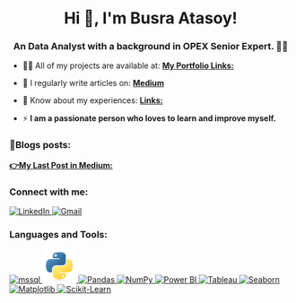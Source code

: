 <h1 align="center">Hi 👋, I'm Busra Atasoy!</h1>
<h3 align="center">An Data Analyst with a background in OPEX Senior Expert. 👩‍💻</h3>

- 👨‍💻 All of my projects are available at: **[My Portfolio Links:](https://linktr.ee/busraatasoy)**

- 📝 I regularly write articles on: **[Medium](https://medium.com/@busraatasoy)**

- 📄 Know about my experiences: **[Links:](https://simple-bell-a36.notion.site/Hi-I-m-Busra-Atasoy-19891c2358fe80479802d7f90e31c1c6)**

- ⚡ **I am a passionate person who loves to learn and improve myself.**

### 📌Blogs posts:
**[👉My Last Post in Medium:](https://medium.com/learning-data/10-python-mini-projects-with-code-92a9645bc7ff)**


<h3 align="left">Connect with me:</h3>
<p align="left">

<!-- LinkedIn -->
<a href="https://www.linkedin.com/in/busraatasoy/" target="_blank" rel="noreferrer">
  <img src="https://cdn-icons-png.flaticon.com/512/174/174857.png" alt="LinkedIn" width="40" height="40">
</a>
<!-- Gmail -->
<a href="mailto:bsraklcsln@gmail.com" target="_blank" rel="noreferrer">
  <img src="https://upload.wikimedia.org/wikipedia/commons/4/4e/Gmail_Icon.png" alt="Gmail" width="40" height="40">
</a>


<h3 align="left">Languages and Tools:</h3>
<p align="left"> 
<!-- SQL Server -->
<a href="https://www.microsoft.com/en-us/sql-server" target="_blank" rel="noreferrer"> <img src="https://www.svgrepo.com/show/303229/microsoft-sql-server-logo.svg" alt="mssql" width="60" height="60"/> </a>
<!-- Python -->
<a href="https://www.python.org/" target="_blank" rel="noreferrer">
  <img src="https://raw.githubusercontent.com/devicons/devicon/master/icons/python/python-original.svg" alt="Python" width="60" height="60">
</a>
<!-- Pandas -->
<a href="https://pandas.pydata.org/" target="_blank" rel="noreferrer">
  <img src="https://upload.wikimedia.org/wikipedia/commons/e/ed/Pandas_logo.svg" alt="Pandas" width="60" height="60">
</a>
<!-- NumPy -->
<a href="https://numpy.org/" target="_blank" rel="noreferrer">
  <img src="https://upload.wikimedia.org/wikipedia/commons/3/31/NumPy_logo_2020.svg" alt="NumPy" width="60" height="60">
</a>
<!-- Power BI -->
<a href="https://powerbi.microsoft.com/" target="_blank" rel="noreferrer">
  <img src="https://powerbi.microsoft.com/pictures/shared/social/social-default-image.png" alt="Power BI" width="70" height="70">
</a>
<!-- Tableau -->
<a href="https://www.tableau.com/" target="_blank" rel="noreferrer">
  <img src="https://logos-world.net/wp-content/uploads/2021/10/Tableau-Logo.png" alt="Tableau" width="70" height="70">
<!-- Seaborn -->
<a href="https://seaborn.pydata.org/" target="_blank" rel="noreferrer">
  <img src="https://seaborn.pydata.org/_static/logo-wide-lightbg.svg" alt="Seaborn" width="70"  height="70">
<!-- Matplotlib -->
<a href="https://matplotlib.org/" target="_blank" rel="noreferrer">
  <img src="https://matplotlib.org/stable/_static/logo_light.svg" alt="Matplotlib" width="70"  height="70">
<!-- Scikit-Learn -->
<a href="https://scikit-learn.org/stable/" target="_blank" rel="noreferrer">
  <img src="https://scikit-learn.org/stable/_static/scikit-learn-logo-small.png" alt="Scikit-Learn" width="60"  height="60">
</a></p>

